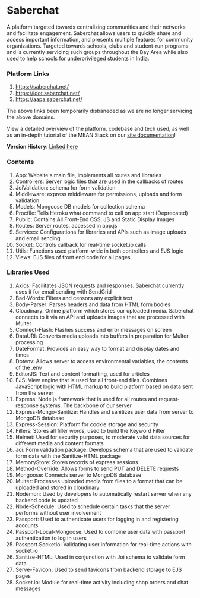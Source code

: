 # Saberchat

A platform targeted towards centralizing communities and their networks and facilitate engagement. Saberchat allows users to quickly share and access important information, and presents multiple features for community organizations. Targeted towards schools, clubs and student-run programs and is currently servicing such groups throughout the Bay Area while also used to help schools for underprivileged students in India.

### Platform Links
1) https://saberchat.net/
2) https://idot.saberchat.net/
3) https://aapa.saberchat.net/

The above links been temporarily disbaneded as we are no longer servicing the above domains.

View a detailed overview of the platform, codebase and tech used, as well as an in-depth tutorial of the MEAN Stack on our [site documentation](https://docs.google.com/document/d/1EYrg0uwGUwl5xgEbyJXWbSMgdxHzTvRN1VV6FWYGFqE/edit?usp=sharing)!

**Version History**: [Linked here]([url](https://drive.google.com/file/d/1d9iEajFV2JQCogyUn6pm1u9-s3xXZ1Lo/view?usp=sharing))

### Contents
1) App: Website's main file, implements all routes and libraries
2) Controllers: Server logic files that are used in the callbacks of routes
3) JoiValidation: schema for form validation
4) Middleware: express middleware for permissions, uploads and form validation
5) Models: Mongoose DB models for collection schema
6) Procfile: Tells Heroku what command to call on app start (Deprecated)
7) Public: Contains All Front-End CSS, JS and Static Display Images
8) Routes: Server routes, accessed in app.js
9) Services: Configurations for libraries and APIs such as image uploads and email sending
10) Socket: Controls callback for real-time socket.io calls
11) Utils: Functions used platform-wide in both controllers and EJS logic
12) Views: EJS files of front end code for all pages


### Libraries Used

1) Axios: Facilitates JSON requests and responses. Saberchat currently uses it for email sending with SendGrid
2) Bad-Words: Filters and censors any explicit text
3) Body-Parser: Parses headers and data from HTML form bodies
4) Cloudinary: Online platform which stores our uploaded media. Saberchat connects to it via an API and uploads images that are processed with Multer
5) Connect-Flash: Flashes success and error messages on screen
6) DataURI: Converts media uploads into buffers in preparation for Multer processing
7) DateFormat: Provides an easy way to format and display dates and times
8) Dotenv: Allows server to access environmental variables, the contents of the .env
9) EditorJS: Text and content formatting, used for articles
10) EJS: View engine that is used for all front-end files. Combines JavaScript logic with HTML markup to build platform based on data sent from the server
11) Express: Node.js framework that is used for all routes and request-response systems. The backbone of our server
12) Express-Mongo-Sanitize: Handles and sanitizes user data from server to MongoDB database
13) Express-Session: Platform for cookie storage and security
14) Fillers: Stores all filler words, used to build the Keyword Filter
15) Helmet: Used for security purposes, to moderate valid data sources for different media and content formats
16) Joi: Form validation package. Develops schema that are used to validate form data with the Sanitize-HTML package
17) MemoryStore: Stores records of express sessions
18) Method-Override: Allows forms to send PUT and DELETE requests
19) Mongoose: Connects server to MongoDB database
20) Multer: Processes uploaded media from files to a format that can be uploaded and stored in cloudinary
21) Nodemon: Used by developers to automatically restart server when any backend code is updated
22) Node-Schedule: Used to schedule certain tasks that the server performs without user involvement
23) Passport: Used to authenticate users for logging in and registering accounts
24) Passport-Local-Mongoose: Used to combine user data with passport authentication to log in users
25) Passport.Socketio: Validating user information for real-time actions with socket.io
26) Sanitize-HTML: Used in conjunction with Joi schema to validate form data
27) Serve-Favicon: Used to send favicons from backend storage to EJS pages
28) Socket.io: Module for real-time activity including shop orders and chat messages
